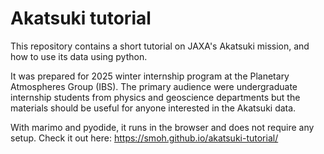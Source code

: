 # Akatsuki tutorial

This repository contains a short tutorial on JAXA's Akatsuki mission, and how to use its data using python.

It was prepared for 2025 winter internship program at the Planetary Atmospheres Group (IBS).
The primary audience were undergraduate internship students from physics and
geoscience departments but the materials should be useful for anyone interested
in the Akatsuki data.

With marimo and pyodide, it runs in the browser and does not require any setup.
Check it out here: https://smoh.github.io/akatsuki-tutorial/
